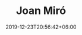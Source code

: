---
title: "Joan Miró"
date: 2019-12-23T20:56:42+06:00
type: portfolio
image: "images/projects/miro/miro_ai_1.avif"
category: ["FAKE"]
project_images: ["images/projects/miro/miro_ai_1.avif", "images/projects/miro/miro_ai_1.avif"]
---